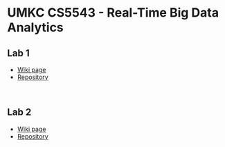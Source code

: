 # UMKC CS5543 - Real-Time Big Data Analytics

## Lab 1
<ul>
<li><a href="https://github.com/billjcapps/CS5543/wiki/Lab-1---Sentence-Count">Wiki page</a>
<li><a href="https://github.com/billjcapps/CS5543/tree/master/Lab1">Repository</a>
</ul></br>

## Lab 2
<ul>
<li><a href="https://github.com/billjcapps/CS5543/wiki/Lab-2---MapReduce-Employee-Roster">Wiki page</a>
<li><a href="https://github.com/billjcapps/CS5543/tree/master/Lab2">Repository</a>
</ul>
